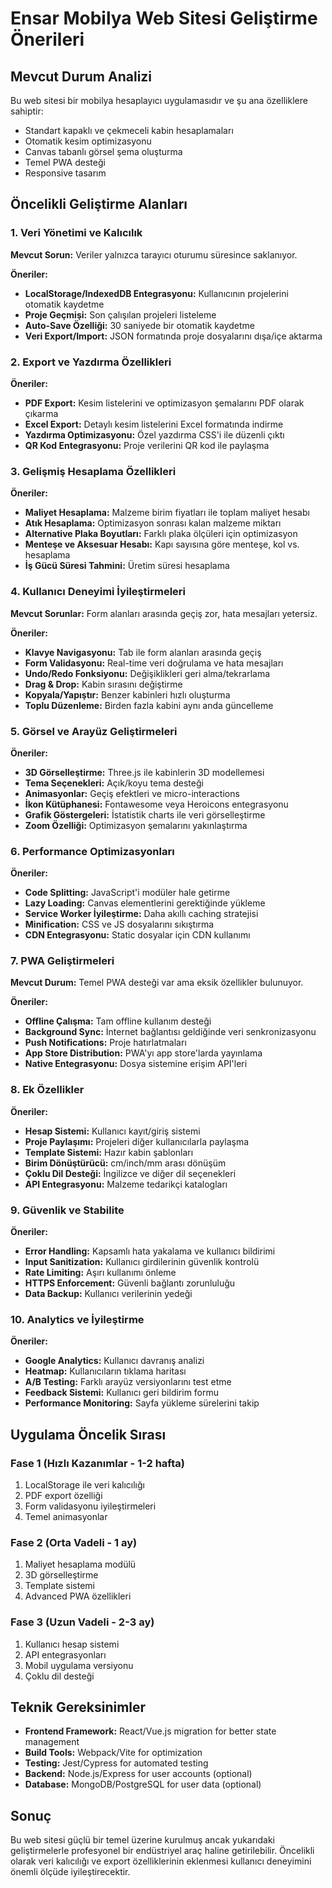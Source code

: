# Ensar Mobilya Web Sitesi Geliştirme Önerileri

## Mevcut Durum Analizi

Bu web sitesi bir mobilya hesaplayıcı uygulamasıdır ve şu ana özelliklere sahiptir:
- Standart kapaklı ve çekmeceli kabin hesaplamaları
- Otomatik kesim optimizasyonu 
- Canvas tabanlı görsel şema oluşturma
- Temel PWA desteği
- Responsive tasarım

## Öncelikli Geliştirme Alanları

### 1. Veri Yönetimi ve Kalıcılık

**Mevcut Sorun:** Veriler yalnızca tarayıcı oturumu süresince saklanıyor.

**Öneriler:**
- **LocalStorage/IndexedDB Entegrasyonu:** Kullanıcının projelerini otomatik kaydetme
- **Proje Geçmişi:** Son çalışılan projeleri listeleme
- **Auto-Save Özelliği:** 30 saniyede bir otomatik kaydetme
- **Veri Export/Import:** JSON formatında proje dosyalarını dışa/içe aktarma

### 2. Export ve Yazdırma Özellikleri

**Öneriler:**
- **PDF Export:** Kesim listelerini ve optimizasyon şemalarını PDF olarak çıkarma
- **Excel Export:** Detaylı kesim listelerini Excel formatında indirme
- **Yazdırma Optimizasyonu:** Özel yazdırma CSS'i ile düzenli çıktı
- **QR Kod Entegrasyonu:** Proje verilerini QR kod ile paylaşma

### 3. Gelişmiş Hesaplama Özellikleri

**Öneriler:**
- **Maliyet Hesaplama:** Malzeme birim fiyatları ile toplam maliyet hesabı
- **Atık Hesaplama:** Optimizasyon sonrası kalan malzeme miktarı
- **Alternative Plaka Boyutları:** Farklı plaka ölçüleri için optimizasyon
- **Menteşe ve Aksesuar Hesabı:** Kapı sayısına göre menteşe, kol vs. hesaplama
- **İş Gücü Süresi Tahmini:** Üretim süresi hesaplama

### 4. Kullanıcı Deneyimi İyileştirmeleri

**Mevcut Sorunlar:** Form alanları arasında geçiş zor, hata mesajları yetersiz.

**Öneriler:**
- **Klavye Navigasyonu:** Tab ile form alanları arasında geçiş
- **Form Validasyonu:** Real-time veri doğrulama ve hata mesajları
- **Undo/Redo Fonksiyonu:** Değişiklikleri geri alma/tekrarlama
- **Drag & Drop:** Kabin sırasını değiştirme
- **Kopyala/Yapıştır:** Benzer kabinleri hızlı oluşturma
- **Toplu Düzenleme:** Birden fazla kabini aynı anda güncelleme

### 5. Görsel ve Arayüz Geliştirmeleri

**Öneriler:**
- **3D Görselleştirme:** Three.js ile kabinlerin 3D modellemesi
- **Tema Seçenekleri:** Açık/koyu tema desteği
- **Animasyonlar:** Geçiş efektleri ve micro-interactions
- **İkon Kütüphanesi:** Fontawesome veya Heroicons entegrasyonu
- **Grafik Göstergeleri:** İstatistik charts ile veri görselleştirme
- **Zoom Özelliği:** Optimizasyon şemalarını yakınlaştırma

### 6. Performance Optimizasyonları

**Öneriler:**
- **Code Splitting:** JavaScript'i modüler hale getirme
- **Lazy Loading:** Canvas elementlerini gerektiğinde yükleme
- **Service Worker İyileştirme:** Daha akıllı caching stratejisi
- **Minification:** CSS ve JS dosyalarını sıkıştırma
- **CDN Entegrasyonu:** Static dosyalar için CDN kullanımı

### 7. PWA Geliştirmeleri

**Mevcut Durum:** Temel PWA desteği var ama eksik özellikler bulunuyor.

**Öneriler:**
- **Offline Çalışma:** Tam offline kullanım desteği
- **Background Sync:** İnternet bağlantısı geldiğinde veri senkronizasyonu
- **Push Notifications:** Proje hatırlatmaları
- **App Store Distribution:** PWA'yı app store'larda yayınlama
- **Native Entegrasyonu:** Dosya sistemine erişim API'leri

### 8. Ek Özellikler

**Öneriler:**
- **Hesap Sistemi:** Kullanıcı kayıt/giriş sistemi
- **Proje Paylaşımı:** Projeleri diğer kullanıcılarla paylaşma
- **Template Sistemi:** Hazır kabin şablonları
- **Birim Dönüştürücü:** cm/inch/mm arası dönüşüm
- **Çoklu Dil Desteği:** İngilizce ve diğer dil seçenekleri
- **API Entegrasyonu:** Malzeme tedarikçi katalogları

### 9. Güvenlik ve Stabilite

**Öneriler:**
- **Error Handling:** Kapsamlı hata yakalama ve kullanıcı bildirimi
- **Input Sanitization:** Kullanıcı girdilerinin güvenlik kontrolü
- **Rate Limiting:** Aşırı kullanımı önleme
- **HTTPS Enforcement:** Güvenli bağlantı zorunluluğu
- **Data Backup:** Kullanıcı verilerinin yedeği

### 10. Analytics ve İyileştirme

**Öneriler:**
- **Google Analytics:** Kullanıcı davranış analizi
- **Heatmap:** Kullanıcıların tıklama haritası
- **A/B Testing:** Farklı arayüz versiyonlarını test etme
- **Feedback Sistemi:** Kullanıcı geri bildirim formu
- **Performance Monitoring:** Sayfa yükleme sürelerini takip

## Uygulama Öncelik Sırası

### Fase 1 (Hızlı Kazanımlar - 1-2 hafta)
1. LocalStorage ile veri kalıcılığı
2. PDF export özelliği
3. Form validasyonu iyileştirmeleri
4. Temel animasyonlar

### Fase 2 (Orta Vadeli - 1 ay)
1. Maliyet hesaplama modülü
2. 3D görselleştirme
3. Template sistemi
4. Advanced PWA özellikleri

### Fase 3 (Uzun Vadeli - 2-3 ay)
1. Kullanıcı hesap sistemi
2. API entegrasyonları
3. Mobil uygulama versiyonu
4. Çoklu dil desteği

## Teknik Gereksinimler

- **Frontend Framework:** React/Vue.js migration for better state management
- **Build Tools:** Webpack/Vite for optimization
- **Testing:** Jest/Cypress for automated testing
- **Backend:** Node.js/Express for user accounts (optional)
- **Database:** MongoDB/PostgreSQL for user data (optional)

## Sonuç

Bu web sitesi güçlü bir temel üzerine kurulmuş ancak yukarıdaki geliştirmelerle profesyonel bir endüstriyel araç haline getirilebilir. Öncelikli olarak veri kalıcılığı ve export özelliklerinin eklenmesi kullanıcı deneyimini önemli ölçüde iyileştirecektir.